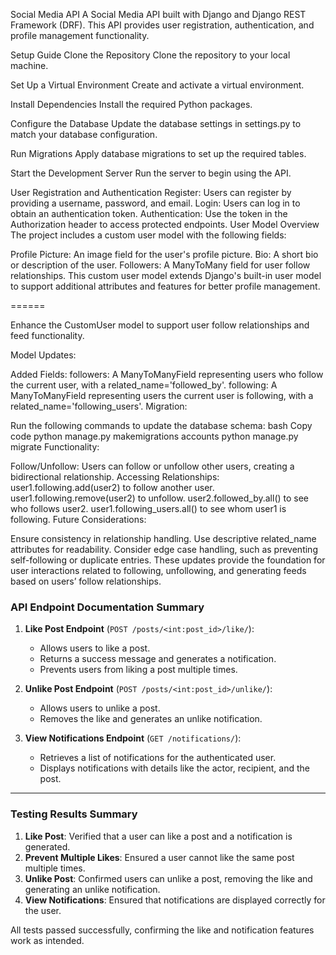 Social Media API
A Social Media API built with Django and Django REST Framework (DRF). This API provides user registration, authentication, and profile management functionality.

Setup Guide
Clone the Repository
Clone the repository to your local machine.

Set Up a Virtual Environment
Create and activate a virtual environment.

Install Dependencies
Install the required Python packages.

Configure the Database
Update the database settings in settings.py to match your database configuration.

Run Migrations
Apply database migrations to set up the required tables.

Start the Development Server
Run the server to begin using the API.

User Registration and Authentication
Register: Users can register by providing a username, password, and email.
Login: Users can log in to obtain an authentication token.
Authentication: Use the token in the Authorization header to access protected endpoints.
User Model Overview
The project includes a custom user model with the following fields:

Profile Picture: An image field for the user's profile picture.
Bio: A short bio or description of the user.
Followers: A ManyToMany field for user follow relationships.
This custom user model extends Django's built-in user model to support additional attributes and features for better profile management.



======


 Enhance the CustomUser model to support user follow relationships and feed functionality.

Model Updates:

Added Fields:
followers: A ManyToManyField representing users who follow the current user, with a related_name='followed_by'.
following: A ManyToManyField representing users the current user is following, with a related_name='following_users'.
Migration:

Run the following commands to update the database schema:
bash
Copy code
python manage.py makemigrations accounts
python manage.py migrate
Functionality:

Follow/Unfollow: Users can follow or unfollow other users, creating a bidirectional relationship.
Accessing Relationships:
user1.following.add(user2) to follow another user.
user1.following.remove(user2) to unfollow.
user2.followed_by.all() to see who follows user2.
user1.following_users.all() to see whom user1 is following.
Future Considerations:

Ensure consistency in relationship handling.
Use descriptive related_name attributes for readability.
Consider edge case handling, such as preventing self-following or duplicate entries.
These updates provide the foundation for user interactions related to following, unfollowing, and generating feeds based on users’ follow relationships.


### **API Endpoint Documentation Summary**

1. **Like Post Endpoint** (`POST /posts/<int:post_id>/like/`):
   - Allows users to like a post.
   - Returns a success message and generates a notification.
   - Prevents users from liking a post multiple times.

2. **Unlike Post Endpoint** (`POST /posts/<int:post_id>/unlike/`):
   - Allows users to unlike a post.
   - Removes the like and generates an unlike notification.

3. **View Notifications Endpoint** (`GET /notifications/`):
   - Retrieves a list of notifications for the authenticated user.
   - Displays notifications with details like the actor, recipient, and the post.

---

### **Testing Results Summary**

1. **Like Post**: Verified that a user can like a post and a notification is generated.
2. **Prevent Multiple Likes**: Ensured a user cannot like the same post multiple times.
3. **Unlike Post**: Confirmed users can unlike a post, removing the like and generating an unlike notification.
4. **View Notifications**: Ensured that notifications are displayed correctly for the user.

All tests passed successfully, confirming the like and notification features work as intended.